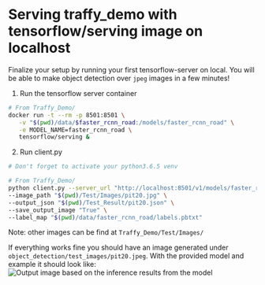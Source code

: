 # Serving traffy_demo with tensorflow/serving image on localhost

Finalize your setup by running your first tensorflow-server on local.
You will be able to make object detection over `jpeg` images in a few minutes!

1. Run the tensorflow server container
```bash
# From Traffy_Demo/
docker run -t --rm -p 8501:8501 \
   -v "$(pwd)/data/$faster_rcnn_road:/models/faster_rcnn_road" \
   -e MODEL_NAME=faster_rcnn_road \
   tensorflow/serving &
```

2. Run client.py

```bash
# Don't forget to activate your python3.6.5 venv

# From Traffy_Demo/
python client.py --server_url "http://localhost:8501/v1/models/faster_rcnn_road:predict" \
--image_path "$(pwd)/Test/Images/pit20.jpg" \
--output_json "$(pwd)/Test_Result/pit20.json" \
--save_output_image "True" \
--label_map "$(pwd)/data/faster_rcnn_road/labels.pbtxt"
```
Note: other images can be find at `Traffy_Demo/Test/Images/`

If everything works fine you should have an image generated under `object_detection/test_images/pit20.jpeg`.
With the provided model and example it should look like:
![Output image based on the inference results from the model](../assets/out_image1.jpeg) 

